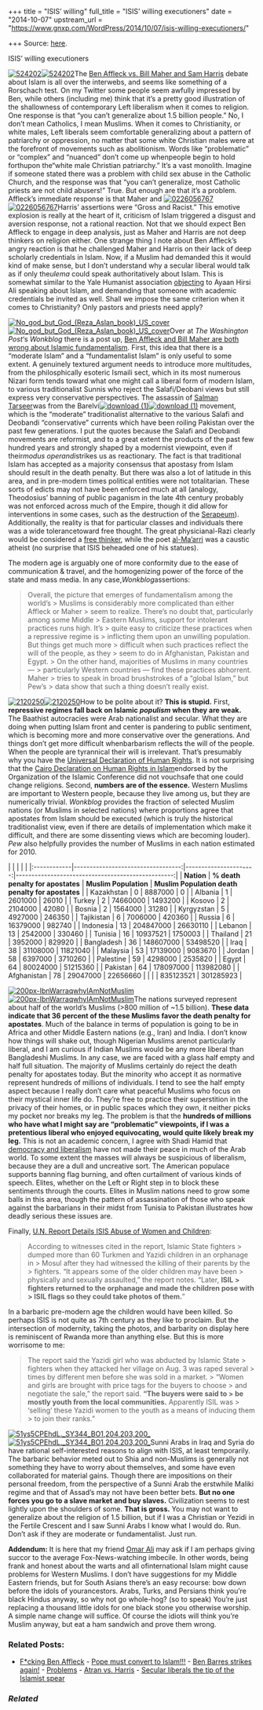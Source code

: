 +++
title = "ISIS’ willing"
full_title = "ISIS’ willing executioners"
date = "2014-10-07"
upstream_url = "https://www.gnxp.com/WordPress/2014/10/07/isis-willing-executioners/"

+++
Source: [here](https://www.gnxp.com/WordPress/2014/10/07/isis-willing-executioners/).

ISIS’ willing executioners

[![524202](https://i0.wp.com/www.unz.com/wp-content/uploads/2014/10/524202-195x300.jpg?resize=195%2C300)![524202](https://i0.wp.com/www.unz.com/wp-content/uploads/2014/10/524202-195x300.jpg?resize=195%2C300)](https://www.amazon.com/exec/obidos/ASIN/B00556DXY4/geneexpressio-20)The [Ben Affleck vs. Bill Maher and Sam Harris](https://www.youtube.com/watch?v=vln9D81eO60#t=507) debate about Islam is all over the interwebs, and seems like something of a Rorschach test. On my Twitter some people seem awfully impressed by Ben, while others (including me) think that it’s a pretty good illustration of the shallowness of contemporary Left liberalism when it comes to religion. One response is that “you can’t generalize about 1.5 billion people.” No, I don’t mean Catholics, I mean Muslims. When it comes to Christianity, or white males, Left liberals seem comfortable generalizing about a pattern of patriarchy or oppression, no matter that some white Christian males were at the forefront of movements such as abolitionism. Words like “problematic” or “complex” and “nuanced” don’t come up whenpeople begin to hold forthupon the“white male Christian patriarchy.” It’s a vast monolith. Imagine if someone stated there was a problem with child sex abuse in the Catholic Church, and the response was that “you can’t generalize, most Catholic priests are not child abusers!” True. But enough are that it’s a problem. Affleck’s immediate response is that Maher and [![0226056767](https://i0.wp.com/www.unz.com/wp-content/uploads/2014/10/0226056767.gif?resize=150%2C216)![0226056767](https://i0.wp.com/www.unz.com/wp-content/uploads/2014/10/0226056767.gif?resize=150%2C216)](https://www.amazon.com/exec/obidos/ASIN/0226056775/geneexpressio-20)Harris’ assertions were “Gross and Racist.” This emotive explosion is really at the heart of it, criticism of Islam triggered a disgust and aversion response, not a rational reaction. Not that we should expect Ben Affleck to engage in deep analysis, just as Maher and Harris are not deep thinkers on religion either. One strange thing I note about Ben Affleck’s angry reaction is that he challenged Maher and Harris on their lack of deep scholarly credentials in Islam. Now, if a Muslim had demanded this it would kind of make sense, but I don’t understand why a secular liberal would talk as if only the*ulema* could speak authoritatively about Islam. This is somewhat similar to the Yale Humanist association [objecting](http://www.patheos.com/blogs/friendlyatheist/2014/09/16/an-open-letter-to-the-yale-muslims-and-humanists-who-opposed-ayaan-hirsi-alis-speech/) to Ayaan Hirsi Ali speaking about Islam, and demanding that someone with academic credentials be invited as well. Shall we impose the same criterion when it comes to Christianity? Only pastors and priests need apply?

[![No_god_but_God\_(Reza_Aslan_book)\_US_cover](https://i0.wp.com/www.unz.com/wp-content/uploads/2014/10/No_god_but_God_Reza_Aslan_book_US_cover-197x300.jpg?resize=197%2C300)![No_god_but_God\_(Reza_Aslan_book)\_US_cover](https://i0.wp.com/www.unz.com/wp-content/uploads/2014/10/No_god_but_God_Reza_Aslan_book_US_cover-197x300.jpg?resize=197%2C300)](https://www.amazon.com/exec/obidos/ASIN/B004SOQ0U8/geneexpressio-20)Over at *The Washington Post*‘s *Wonkblog* there is a post up, [Ben Affleck and Bill Maher are both wrong about Islamic fundamentalism](http://www.washingtonpost.com/blogs/wonkblog/wp/2014/10/06/ben-affleck-and-bill-maher-are-both-wrong-about-islamic-fundamentalism/?hpid=z6). First, this idea that there is a “moderate Islam” and a “fundamentalist Islam” is only useful to some extent. A genuinely textured argument needs to introduce more multitudes, from the philosphically esoteric Ismaili sect, which in its most numerous Nizari form tends toward what one might call a liberal form of modern Islam, to various traditionalist Sunnis who reject the Salafi/Deobani views but still express very conservative perspectives. The assassin of [Salman Tarseer](https://en.wikipedia.org/wiki/Salmaan_Taseer)was from the Barelvi[![download (1)](https://i0.wp.com/www.unz.com/wp-content/uploads/2014/10/download-12-199x300.jpg?resize=199%2C300)![download (1)](https://i0.wp.com/www.unz.com/wp-content/uploads/2014/10/download-12-199x300.jpg?resize=199%2C300)](https://www.amazon.com/exec/obidos/ASIN/0674058194/geneexpressio-20) movement, which is the “moderate” traditionalist alternative to the various Salafi and Deobandi “conservative” currents which have been roiling Pakistan over the past few generations. I put the quotes because the Salafi and Deobandi movements are reformist, and to a great extent the products of the past few hundred years and strongly shaped by a modernist viewpoint, even if their*modus operandi*strikes us as reactionary. The fact is that traditional Islam has accepted as a majority consensus that apostasy from Islam should result in the death penalty. But there was also a lot of latitude in this area, and in pre-modern times political entities were not totalitarian. These sorts of edicts may not have been enforced much at all (analogy, Theodosius’ banning of public paganism in the late 4th century probably was not enforced across much of the Empire, though it did allow for interventions in some cases, such as the destruction of the [Serapeum](https://en.wikipedia.org/wiki/Serapeum#Destruction_of_the_Alexandrian_Serapeum)). Additionally, the reality is that for particular classes and individuals there was a wide tolerancetoward free thought. The great physicianal-Razi clearly would be considered a [free thinker](http://www.patheos.com/blogs/friendlyatheist/2014/09/16/an-open-letter-to-the-yale-muslims-and-humanists-who-opposed-ayaan-hirsi-alis-speech/), while the poet [al-Ma’arri](https://en.wikipedia.org/wiki/Al-Ma%CA%BFarri) was a caustic atheist (no surprise that ISIS beheaded one of his statues).

The modern age is arguably one of more conformity due to the ease of communication & travel, and the homogenizing power of the force of the state and mass media. In any case,*Wonkblog*assertions:

> Overall, the picture that emerges of fundamentalism among the world’s > Muslims is considerably more complicated than either Affleck or Maher > seem to realize. There’s no doubt that, particularly among some Middle > Eastern Muslims, support for intolerant practices runs high. It’s > quite easy to criticize these practices when a repressive regime is > inflicting them upon an unwilling population. But things get much more > difficult when such practices reflect the will of the people, as they > seem to do in Afghanistan, Pakistan and Egypt. >
> On the other hand, majorities of Muslims in many countries — > particularly Western countries — find these practices abhorrent. Maher > tries to speak in broad brushstrokes of a “global Islam,” but Pew’s > data show that such a thing doesn’t really exist.

[![2120250](https://i0.wp.com/www.unz.com/wp-content/uploads/2014/10/2120250-196x300.jpg?resize=196%2C300)![2120250](https://i0.wp.com/www.unz.com/wp-content/uploads/2014/10/2120250-196x300.jpg?resize=196%2C300)](https://www.amazon.com/exec/obidos/ASIN/0813313597/geneexpressio-20)How to be polite about it? **This is stupid.** First, **repressive regimes fall back on Islamic *populism* when they are weak.** The Baathist autocracies were Arab nationalist and secular. What they are doing when putting Islam front and center is pandering to public sentiment, which is becoming more and more conservative over the generations. And things don’t get more difficult whenbarbarism reflects the will of the people. When the people are tyrannical their will is irrelevant. That’s presumably why you have the [Universal Declaration of Human Rights](http://www.un.org/en/documents/udhr/). It is not surprising that the [Cairo Declaration on Human Rights in Islam](https://en.wikipedia.org/wiki/Cairo_Declaration_on_Human_Rights_in_Islam#Religious_features)endorsed by the Organization of the Islamic Conference did not vouchsafe that one could change religions. Second, **numbers are of the essence.** Western Muslims are important to Western people, because they live among us, but they are numerically trivial. *Wonkblog* provides the fraction of selected Muslim nations (or Muslims in selected nations) where proportions agree that apostates from Islam should be executed (which is truly the historical traditionalist view, even if there are details of implementation which make it difficult, and there are some dissenting views which are becoming louder). *Pew* also helpfully provides the number of Muslims in each nation estimated for 2010.

|             |                                   |                       |                                                   | |:------------|----------------------------------:|----------------------:|--------------------------------------------------:| | **Nation**  | **% death penalty for apostates** | **Muslim Population** | **Muslim Population death penalty for apostates** | | Kazakhstan  |                                 0 |               8887000 |                                                 0 | | Albania     |                                 1 |               2601000 |                                             26010 | | Turkey      |                                 2 |              74660000 |                                           1493200 | | Kosovo      |                                 2 |               2104000 |                                             42080 | | Bosnia      |                                 2 |               1564000 |                                             31280 | | Kyrgyzstan  |                                 5 |               4927000 |                                            246350 | | Tajikistan  |                                 6 |               7006000 |                                            420360 | | Russia      |                                 6 |              16379000 |                                            982740 | | Indonesia   |                                13 |             204847000 |                                          26630110 | | Lebanon     |                                13 |               2542000 |                                            330460 | | Tunisia     |                                16 |              10937521 |                                           1750003 | | Thailand    |                                21 |               3952000 |                                            829920 | | Bangladesh  |                                36 |             148607000 |                                          53498520 | | Iraq        |                                38 |              31108000 |                                          11821040 | | Malaysia    |                                53 |              17139000 |                                           9083670 | | Jordan      |                                58 |               6397000 |                                           3710260 | | Palestine   |                                59 |               4298000 |                                           2535820 | | Egypt       |                                64 |              80024000 |                                          51215360 | | Pakistan    |                                64 |             178097000 |                                         113982080 | | Afghanistan |                                78 |              29047000 |                                          22656660 | |             |                                   |             835123521 |                                         301285923 |

[![200px-IbnWarraqwhyIAmNotMuslim](https://i0.wp.com/www.unz.com/wp-content/uploads/2014/10/200px-IbnWarraqwhyIAmNotMuslim.jpg?resize=200%2C296)![200px-IbnWarraqwhyIAmNotMuslim](https://i0.wp.com/www.unz.com/wp-content/uploads/2014/10/200px-IbnWarraqwhyIAmNotMuslim.jpg?resize=200%2C296)](https://www.amazon.com/exec/obidos/ASIN/B00C4B2JRA/geneexpressio-20)The nations surveyed represent about half of the world’s Muslims (\>800 million of \~1.5 billion). **These data indicate that 36 percent of the these Muslims favor the death penalty for apostates**. Much of the balance in terms of population is going to be in Africa and other Middle Eastern nations (e.g., Iran) and India. I don’t know how things will shake out, though Nigerian Muslims arenot particularly liberal, and I am curious if Indian Muslims would be any more liberal than Bangladeshi Muslims. In any case, we are faced with a glass half empty and half full situation. The majority of Muslims certainly do reject the death penalty for apostates today. But the minority who accept it as normative represent hundreds of millions of individuals. I tend to see the half empty aspect because I really don’t care what peaceful Muslims who focus on their mystical inner life do. They’re free to practice their superstition in the privacy of their homes, or in public spaces which they own, it neither picks my pocket nor breaks my leg. The problem is that the **hundreds of millions who have what I might say are “problematic” viewpoints, if I was a pretentious liberal who enjoyed equivocating, would quite likely break my leg.** This is not an academic concern, I agree with Shadi Hamid that [democracy and liberalism](http://www.nytimes.com/2014/05/24/opinion/more-democratic-less-liberal.html) have not made their peace in much of the Arab world. To some extent the masses will always be suspicious of liberalism, because they are a dull and uncreative sort. The American populace supports banning flag burning, and often curtailment of various kinds of speech. Elites, whether on the Left or Right step in to block these sentiments through the courts. Elites in Muslim nations need to grow some balls in this area, though the pattern of assassination of those who speak against the barbarians in their midst from Tunisia to Pakistan illustrates how deadly serious these issues are.

Finally, [U.N. Report Details ISIS Abuse of Women and Children](http://www.nytimes.com/2014/10/04/world/middleeast/un-report-isis-abuse-women-children.html?_r=0):

> According to witnesses cited in the report, Islamic State fighters > dumped more than 60 Turkmen and Yazidi children in an orphanage in > Mosul after they had witnessed the killing of their parents by the > fighters. “It appears some of the older children may have been > physically and sexually assaulted,” the report notes. “Later, **ISIL > fighters returned to the orphanage and made the children pose with > ISIL flags so they could take photos of them.**”

In a barbaric pre-modern age the children would have been killed. So perhaps ISIS is not quite as 7th century as they like to proclaim. But the intersection of modernity, taking the photos, and barbarity on display here is reminiscent of Rwanda more than anything else. But this is more worrisome to me:

> The report said the Yazidi girl who was abducted by Islamic State > fighters when they attacked her village on Aug. 3 was raped several > times by different men before she was sold in a market. >
> “Women and girls are brought with price tags for the buyers to choose > and negotiate the sale,” the report said. **“The buyers were said to > be mostly youth from the local communities.** Apparently ISIL was > ‘selling’ these Yazidi women to the youth as a means of inducing them > to join their ranks.”

[![51ys5CPEhdL.\_SY344_BO1,204,203,200\_](https://i0.wp.com/www.unz.com/wp-content/uploads/2014/10/51ys5CPEhdL._SY344_BO1204203200_-194x300.jpg?resize=151%2C234)![51ys5CPEhdL.\_SY344_BO1,204,203,200\_](https://i0.wp.com/www.unz.com/wp-content/uploads/2014/10/51ys5CPEhdL._SY344_BO1204203200_-194x300.jpg?resize=151%2C234)](https://www.amazon.com/exec/obidos/ASIN/B0077CTLFY/geneexpressio-20)Sunni Arabs in Iraq and Syria do have rational self-interested reasons to align with ISIS, at least temporarily. The barbaric behavior meted out to Shia and non-Muslims is generally not something they have to worry about themselves, and some have even collaborated for material gains. Though there are impositions on their personal freedom, from the perspective of a Sunni Arab the erstwhile Maliki regime and that of Assad’s may not have been better bets. **But no one forces you go to a slave market and buy slaves.** Civilization seems to rest lightly upon the shoulders of some. **That is gross.** You may not want to generalize about the religion of 1.5 billion, but if I was a Christian or Yezidi in the Fertile Crescent and I saw Sunni Arabs I know what I would do. Run. Don’t ask if they are moderate or fundamentalist. Just run.

**Addendum:** It is here that my friend [Omar Ali](https://twitter.com/omarali50) may ask if I am perhaps giving succor to the average Fox-News-watching imbecile. In other words, being frank and honest about the warts and all ofinternational Islam might cause problems for Western Muslims. I don’t have suggestions for my Middle Eastern friends, but for South Asians there’s an easy recourse: bow down before the idols of yourancestors. Arabs, Turks, and Persians think you’re black Hindus anyway, so why not go whole-hog? (so to speak) You’re just replacing a thousand little idols for one black stone you otherwise worship. A simple name change will suffice. Of course the idiots will think you’re Muslim anyway, but eat a ham sandwich and prove them wrong.

### Related Posts:

- [F\*cking Ben
  Affleck](https://www.gnxp.com/WordPress/2008/02/25/fcking-ben-affleck/) - [Pope must convert to
  Islam!!!](https://www.gnxp.com/WordPress/2006/09/17/pope-must-convert-to-islam/) - [Ben Barres strikes
  again!](https://www.gnxp.com/WordPress/2007/09/05/ben-barres-strikes-again/) - [Problems](https://www.gnxp.com/WordPress/2014/08/06/problems/) - [Atran vs.
  Harris](https://www.gnxp.com/WordPress/2006/12/01/atran-vs-harris/) - [Secular liberals the tip of the Islamist
  spear](https://www.gnxp.com/WordPress/2012/01/31/secular-liberals-the-tip-of-the-islamist-spear/)

### *Related*

[](https://www.addtoany.com/add_to/facebook?linkurl=https%3A%2F%2Fwww.gnxp.com%2FWordPress%2F2014%2F10%2F07%2Fisis-willing-executioners%2F&linkname=ISIS%E2%80%99%20willing%20executioners "Facebook")[](https://www.addtoany.com/add_to/twitter?linkurl=https%3A%2F%2Fwww.gnxp.com%2FWordPress%2F2014%2F10%2F07%2Fisis-willing-executioners%2F&linkname=ISIS%E2%80%99%20willing%20executioners "Twitter")[](https://www.addtoany.com/add_to/email?linkurl=https%3A%2F%2Fwww.gnxp.com%2FWordPress%2F2014%2F10%2F07%2Fisis-willing-executioners%2F&linkname=ISIS%E2%80%99%20willing%20executioners "Email")[](https://www.addtoany.com/share)
